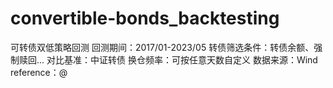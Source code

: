 # convertible-bonds_backtesting
可转债双低策略回测
回测期间：2017/01-2023/05
转债筛选条件：转债余额、强制赎回...
对比基准：中证转债
换仓频率：可按任意天数自定义
数据来源：Wind
reference：@

